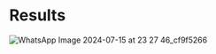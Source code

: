 # **Results**
![WhatsApp Image 2024-07-15 at 23 27 46_cf9f5266](https://github.com/user-attachments/assets/3a07b550-f17b-48c8-bdbd-59cbb6e763fd)
